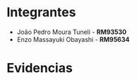 # Integrantes
- João Pedro Moura Tuneli - **RM93530**
- Enzo Massayuki Obayashi - **RM95634**

# Evidencias

